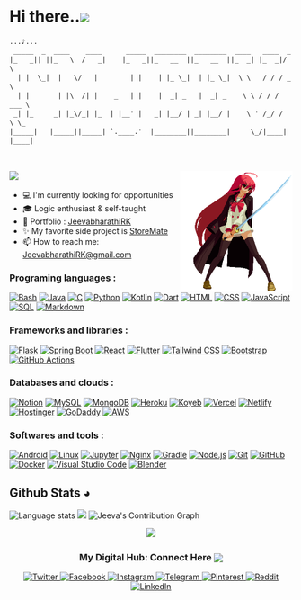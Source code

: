 <!-- Intro --->

<h1>Hi there..<img src="https://media1.giphy.com/media/v1.Y2lkPTc5MGI3NjExNTMwZ3d6ajlsOWJrc3ZnMjY2ZzBneXVsNmJ6dDY0dGExOXplcThlNSZlcD12MV9pbnRlcm5hbF9naWZfYnlfaWQmY3Q9cw/w1OBpBd7kJqHrJnJ13/giphy.gif" width="35px"> </h1>

```
...♪...
 _____  _  ____    ____      _____  ________  ________  ____   ____  _       
|_   _|| ||_   \  /   _|    |_   _||_   __  ||_   __  ||_  _| |_  _|/ \      
  | |  \_|  |   \/   |        | |    | |_ \_|  | |_ \_|  \ \   / / / _ \     
  | |       | |\  /| |    _   | |    |  _| _   |  _| _    \ \ / / / ___ \    
 _| |_     _| |_\/_| |_  | |__' |   _| |__/ | _| |__/ |    \ ' /_/ /   \ \_  
|_____|   |_____||_____| `.____.'  |________||________|     \_/|____| |____|
                        
```
<br/>
<img align="right" alt="Just a Hi" src="./Images/animeGirl.gif" width="200px">
<img src="https://readme-typing-svg.herokuapp.com/?color=016EEA&height=18&width=300&vCenter=true&lines=Jeevabharathi+R;Full+stack+Web/App+dev;Solution+Sculptor" />
<ul>
  <li> 💻 I'm currently looking for opportunities</li>
  <li> 🎓 Logic enthusiast & self-taught</li>
  <li> 🔭 Portfolio : <a href="https://jeevabharathirk.netlify.app/">JeevabharathiRK</a> </li>
  <li> ✨ My favorite side project is <a href="https://github.com/JeevabharathiRK/StoreMate/">StoreMate</a> </li>
  <li> 📫 How to reach me: <a href="mailto: JeevabharathiRK@gmail.com">JeevabharathiRK@gmail.com</a> </li>
</li>
</ul>

<!-- /Intro --->

<!-- Tech --->

<h3>Programing languages :</h3>

<p>
    <a href="https://github.com/search?q=user%3AJeevabharathiRK+language%3Abash"><img alt="Bash" src="https://img.shields.io/badge/Bash-121011.svg?logo=gnu-bash&logoColor=white"></a>
    <a href="https://github.com/search?q=user%3AJeevabharathiRK+language%3Ajava"><img alt="Java" src="https://custom-icon-badges.demolab.com/badge/Java-007396.svg?logo=java&logoColor=white"></a>
    <a href="https://github.com/search?q=user%3AJeevabharathiRK+language%3Ac"><img alt="C" src="https://custom-icon-badges.demolab.com/badge/C-03599C.svg?logo=c-in-hexagon&logoColor=white"></a>
    <a href="https://github.com/search?q=user%3AJeevabharathiRK+language%3Apython"><img alt="Python" src="https://img.shields.io/badge/Python-14354C.svg?logo=python&logoColor=white"></a>
 <a href="https://github.com/search?q=user%3AJeevabharathiRK+language%3Akotlin"><img alt="Kotlin" src="https://custom-icon-badges.demolab.com/badge/Kotlin-7F52FF.svg?logo=kotlin&logoColor=white"></a>
 <a href="https://github.com/search?q=user%3AJeevabharathiRK+language%3Adart"><img alt="Dart" src="https://custom-icon-badges.demolab.com/badge/Dart-0175C2.svg?logo=dart&logoColor=white"></a>
    <a href="https://github.com/search?q=user%3AJeevabharathiRK+language%3Ahtml"><img alt="HTML" src="https://img.shields.io/badge/HTML-E34F26.svg?logo=html5&logoColor=white"></a>
    <a href="https://github.com/search?q=user%3AJeevabharathiRK+language%3Acss"><img alt="CSS" src="https://img.shields.io/badge/CSS-1572B6.svg?logo=css3&logoColor=white"></a>
    <a href="https://github.com/search?q=user%3AJeevabharathiRK+language%3Ajavascript"><img alt="JavaScript" src="https://img.shields.io/badge/JavaScript-F7DF1E.svg?logo=javascript&logoColor=black"></a>
    <a href="https://github.com/search?q=user%3AJeevabharathiRK+language%3Asql"><img alt="SQL" src="https://custom-icon-badges.demolab.com/badge/SQL-025E8C.svg?logo=database&logoColor=white"></a>
    <a href="https://github.com/search?q=user%3AJeevabharathiRK+language%3Amarkdown"><img alt="Markdown" src="https://img.shields.io/badge/Markdown-000000.svg?logo=markdown&logoColor=white"></a>
</p>

<h3>Frameworks and libraries :</h3>

<p>
    <a href="#"><img alt="Flask" src="https://img.shields.io/badge/Flask-000000.svg?logo=flask&logoColor=white"></a>
    <a href="#"><img alt="Spring Boot" src="https://img.shields.io/badge/Spring%20Boot-6DB33F.svg?logo=spring-boot&logoColor=white"></a>
    <a href="#"><img alt="React" src="https://img.shields.io/badge/React-20232a.svg?logo=react&logoColor=%2361DAFB"></a>
    <a href="#"><img alt="Flutter" src="https://img.shields.io/badge/Flutter-02569B.svg?logo=flutter&logoColor=%2342A5F5"></a>
    <a href="#"><img alt="Tailwind CSS" src="https://img.shields.io/badge/Tailwind_CSS-06B6D4.svg?logo=tailwind-css&logoColor=white"></a>
    <a href="#"><img alt="Bootstrap" src="https://img.shields.io/badge/Bootstrap-7952B3.svg?logo=bootstrap&logoColor=white"></a>
    <a href="#"><img alt="GitHub Actions" src="https://img.shields.io/badge/GitHub%20Actions-2671E5.svg?logo=github%20actions&logoColor=white"></a>
</p>

<h3>Databases and clouds :</h3>

<p>
    <a href="#"><img alt="Notion" src="https://img.shields.io/badge/Notion-010101.svg?logo=notion&logoColor=white"></a>
    <a href="#"><img alt="MySQL" src="https://img.shields.io/badge/MySQL-00f.svg?logo=mysql&logoColor=white"></a>
    <a href="#"><img alt="MongoDB" src ="https://img.shields.io/badge/MongoDB-4ea94b.svg?logo=mongodb&logoColor=white"></a>
    <a href="#"><img alt="Heroku" src="https://img.shields.io/badge/Heroku-430098.svg?logo=heroku&logoColor=white"></a>
    <a href="#"><img alt="Koyeb" src="https://img.shields.io/badge/Koyeb-000000.svg?logo=koyeb&logoColor=2ECBE9"></a>
    <a href="#"><img alt="Vercel" src="https://img.shields.io/badge/Vercel-000000.svg?logo=vercel&logoColor=white"></a>
    <a href="#"><img alt="Netlify" src="https://img.shields.io/badge/Netlify-00C7B7.svg?logo=netlify&logoColor=white"></a>
    <a href="#"><img alt="Hostinger" src="https://img.shields.io/badge/Hostinger-673DE6.svg?logo=hostinger&logoColor=white"></a>
    <a href="#"><img alt="GoDaddy" src="https://img.shields.io/badge/GoDaddy-108EC2.svg?logo=godaddy&logoColor=white"></a>
    <a href="#"><img alt="AWS" src="https://img.shields.io/badge/AWS-232F3E.svg?logo=amazonaws&logoColor=white"></a>
</p>

<h3>Softwares and tools :</h3>

<p>
    <a href="#"><img alt="Android" src="https://img.shields.io/badge/Android-3DDC84?logo=android&logoColor=white"></a>
    <a href="#"><img alt="Linux" src="https://img.shields.io/badge/Linux-FCC624.svg?logo=linux&logoColor=black"></a>
    <a href="#"><img alt="Jupyter" src="https://img.shields.io/badge/Jupyter-F37626.svg?logo=Jupyter&logoColor=white"></a>
    <a href="#"><img alt="Nginx" src="https://img.shields.io/badge/Nginx-009639.svg?logo=nginx&logoColor=white"></a>
    <a href="#"><img alt="Gradle" src="https://img.shields.io/badge/Gradle-02303A.svg?logo=gradle&logoColor=white"></a>
    <a href="#"><img alt="Node.js" src="https://img.shields.io/badge/Node.js-43853D.svg?logo=node.js&logoColor=white"></a>
    <a href="#"><img alt="Git" src="https://img.shields.io/badge/Git-F05033.svg?logo=git&logoColor=white"></a>
    <a href="#"><img alt="GitHub" src="https://img.shields.io/badge/GitHub-100000.svg?logo=github&logoColor=white"></a>
    <a href="#"><img alt="Docker" src="https://img.shields.io/badge/Docker-2496ED.svg?logo=docker&logoColor=white"></a>
    <a href="#"><img alt="Visual Studio Code" src="https://img.shields.io/badge/Visual%20Studio%20Code-0078d7.svg?logo=visual-studio-code&logoColor=white"></a>
    <a href="#"><img alt="Blender" src="https://img.shields.io/badge/Blender-F5792A.svg?logo=blender&logoColor=white"></a>
</p>

<!-- /Tech --->
## Github Stats ◕

<img width="295" alt="Language stats" src="https://github-readme-stats.vercel.app/api/top-langs/?username=JeevabharathiRK&layout=compact&theme=react&langs_count=6" /> <img width="280" src="http://github-profile-summary-cards.vercel.app/api/cards/stats?username=JeevabharathiRK&theme=react" />
<img width="580" alt ="Jeeva's Contribution Graph" src="https://github-readme-activity-graph.vercel.app/graph?username=JeevabharathiRK&theme=react-dark" />



<p align="center">
  <img src="https://readme-typing-svg.herokuapp.com/?center=true&vCenter=true&color=016EEA&width=800&lines=This+page+is+best+viewed+in+dark+mode.;Hope+you+enjoy!;Now+we+both+probably+need+to+get+back+to+coding" />
</p>

<!--- /Sec--->
<div align="center">
  <h3 align="center">My Digital Hub: Connect Here <img align="center" src="https://media0.giphy.com/media/v1.Y2lkPTc5MGI3NjExcGY5dHo1eXdzbjh6MjN1dnZqa284eGgzMDh3cWg5a2xyaTRkdmRubyZlcD12MV9pbnRlcm5hbF9naWZfYnlfaWQmY3Q9cw/3o7WIsnMAwUapnyXOU/giphy.gif" height="33px" /></h3>
    <a href="https://twitter.com/JeevabharathiRK">
      <img alt="Twitter" src="https://img.shields.io/badge/-Twitter-1DA1F2?style=for-the-badge&logo=twitter&logoColor=white" />
    </a>
    <a href="https://facebook.com/JeevabharathiRK">
      <img alt="Facebook" src="https://img.shields.io/badge/-Facebook-1877F2?style=for-the-badge&logo=facebook&logoColor=white" />
    </a>
    <a href="https://instagram.com/JeevabharathiRK">
      <img alt="Instagram" src="https://img.shields.io/badge/-Instagram-E4405F?style=for-the-badge&logo=instagram&logoColor=white" />
    </a>
    <a href="https://telegram.dog/JeevabharathiRK">
      <img alt="Telegram" src="https://img.shields.io/badge/-Telegram-26A5E4?style=for-the-badge&logo=telegram&logoColor=white" />
    </a>
    <a href="https://in.pinterest.com/JeevabharathiRK">
      <img alt="Pinterest" src="https://img.shields.io/badge/-Pinterest-E60023?style=for-the-badge&logo=pinterest&logoColor=white" />
    </a>
    <a href="https://reddit.com/user/JeevabharathiRK">
      <img alt="Reddit" src="https://img.shields.io/badge/-Reddit-FF4500?style=for-the-badge&logo=reddit&logoColor=white" />
    </a>
    <a href="https://www.linkedin.com/in/JeevabharathiRK">
      <img alt="LinkedIn" src="https://img.shields.io/badge/-LinkedIn-0A66C2?style=for-the-badge&logo=linkedin&logoColor=white" />
    </a>
</div>
